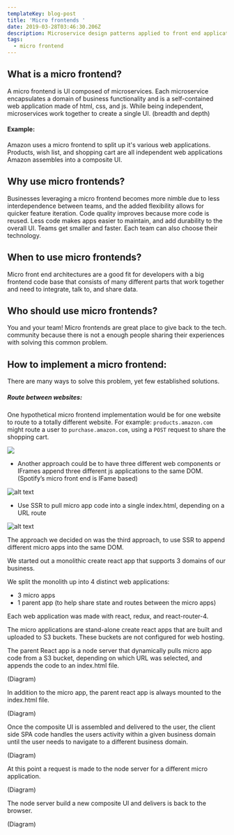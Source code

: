 ```yaml
---
templateKey: blog-post
title: 'Micro frontends '
date: 2019-03-28T03:46:30.206Z
description: Microservice design patterns applied to front end applications.
tags:
  - micro frontend
---
```

## What is a micro frontend?

A micro frontend is UI composed of microservices. Each microservice encapsulates a domain of business functionality and is a self-contained web application made of html, css, and js. While being independent, microservices work together to create a single UI. (breadth and depth)

#### Example:
Amazon uses a micro frontend to split up it's various web applications. Products, wish list, and shopping cart are all independent web applications Amazon assembles into a composite UI.

## Why use micro frontends?

Businesses leveraging a micro frontend becomes more nimble due to less interdependence between teams, and the added flexibility allows for quicker feature iteration. Code quality improves because more code is reused. Less code makes apps easier to maintain, and add durability to the overall UI. Teams get smaller and faster. Each team can also choose their technology.

## When to use micro frontends?

Micro front end architectures are a good fit for developers with a big frontend code base that consists of many different parts that work together and need to integrate, talk to, and share data.

## Who should use micro frontends?

You and your team! Micro frontends are great place to give back to the tech. community because there is not a enough people sharing their experiences with solving this common problem.

## How to implement a micro frontend:

There are many ways to solve this problem, yet few established solutions. 

##### Route between websites:
One hypothetical micro frontend implementation would be for one website to route to a totally different website. For example: `products.amazon.com` might route a user to `purchase.amazon.com`, using a `POST` request to share the shopping cart. 

<img src="https://i.ibb.co/tMchN7w/Screen-Shot-2019-03-27-at-11-56-09-PM.png" class="post-example"/>

* Another approach could be to have three different web components or IFrames append three different js applications to the same DOM. (Spotify’s micro front end is IFame based)

![alt text](https://i.ibb.co/mvGtDMc/Screen-Shot-2019-03-28-at-12-07-15-AM.png)

* Use SSR to pull micro app code into a single index.html, depending on a URL route

![alt text](https://i.ibb.co/L56fqB1/Screen-Shot-2019-03-28-at-12-28-51-AM.png)

The approach we decided on was the third approach, to use SSR to append different micro apps into the same DOM.

We started out a monolithic create react app that supports 3 domains of our business. 

We split the monolith up into 4 distinct web applications:

* 3 micro apps
* 1 parent app (to help share state and routes between the micro apps)

Each web application was made with react, redux, and react-router-4.

The micro applications are stand-alone create react apps that are built and uploaded to S3 buckets. These buckets are not configured for web hosting.

The parent React app is a node server that dynamically pulls micro app code from a S3 bucket, depending on which URL was selected, and appends the code to an index.html file. 

(Diagram)

In addition to the micro app, the parent react app is always mounted to the index.html file. 

(Diagram)

Once the composite UI is assembled and delivered to the user, the client side SPA code handles the users activity within a given business domain until the user needs to navigate to a different business domain. 

(Diagram)

At this point a request is made to the node server for a different micro application.

(Diagram)

The node server build a new composite UI and delivers is back to the browser.

(Diagram)
